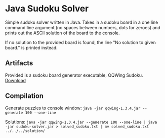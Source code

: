 # Java Sudoku Solver
Simple sudoku solver written in Java.
Takes in a sudoku board in a one line command line argument (no spaces between numbers, dots for zeroes) and prints out
the ASCII solution of the board to the console.

If no solution to the provided board is found, the line "No solution to given board." is printed instead.

## Artifacts
Provided is a sudoku board generator executable, QQWing Sudoku. [Download](https://qqwing.com/download.html)

## Compilation
Generate puzzles to console window: 
````java -jar qqwing-1.3.4.jar --generate 100 --one-line````

Solutions: 
````java -jar qqwing-1.3.4.jar --generate 100 --one-line | java -jar sudoku-solver.jar > solved_sudoku.txt | mv solved_sudoku.txt ../../../solution/````
